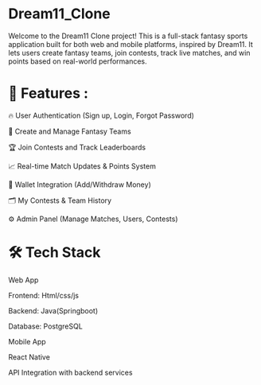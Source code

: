 # Dream11_Clone
Welcome to the Dream11 Clone project! This is a full-stack fantasy sports application built for both web and mobile platforms, inspired by Dream11. It lets users create fantasy teams, join contests, track live matches, and win points based on real-world performances.  

# 🚀 Features :

🔥 User Authentication (Sign up, Login, Forgot Password)

🏏 Create and Manage Fantasy Teams

🏆 Join Contests and Track Leaderboards

📈 Real-time Match Updates & Points System

💸 Wallet Integration (Add/Withdraw Money)

🗂️ My Contests & Team History

⚙️ Admin Panel (Manage Matches, Users, Contests)

# 🛠 Tech Stack

Web App

Frontend: Html/css/js

Backend: Java(Springboot)

Database:  PostgreSQL


Mobile App

React Native 

API Integration with backend services
